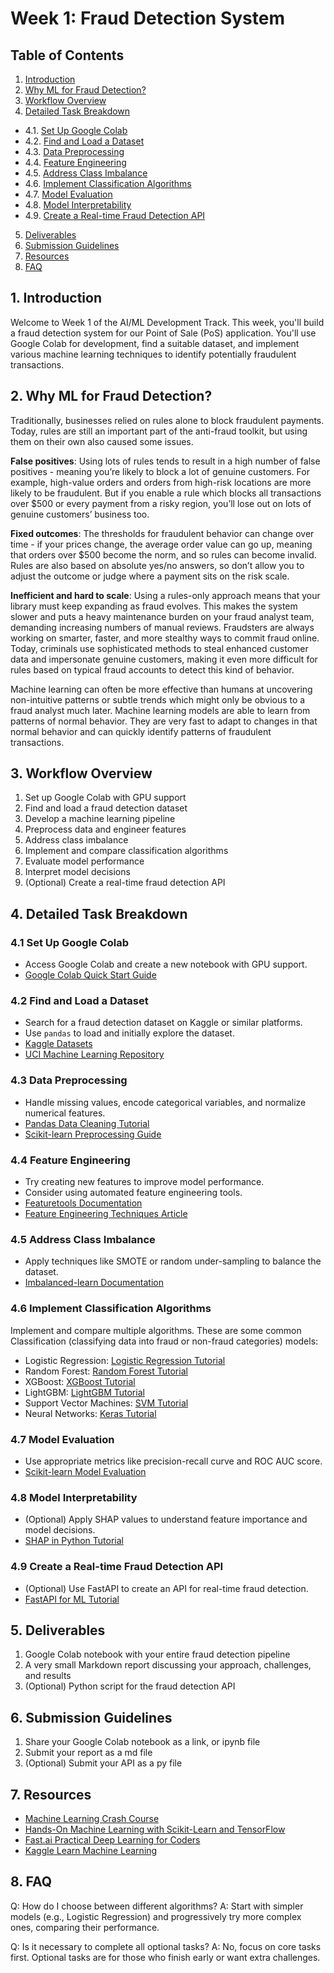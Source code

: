 # Week 1: Fraud Detection System

## Table of Contents

1. [Introduction](#introduction)
2. [Why ML for Fraud Detection?](#why-ml-for-fraud-detection)
3. [Workflow Overview](#workflow-overview)
4. [Detailed Task Breakdown](#detailed-task-breakdown)

-   4.1. [Set Up Google Colab](#41-set-up-google-colab)
-   4.2. [Find and Load a Dataset](#42-find-and-load-a-dataset)
-   4.3. [Data Preprocessing](#43-data-preprocessing)
-   4.4. [Feature Engineering](#44-feature-engineering)
-   4.5. [Address Class Imbalance](#45-address-class-imbalance)
-   4.6. [Implement Classification Algorithms](#46-implement-classification-algorithms)
-   4.7. [Model Evaluation](#47-model-evaluation)
-   4.8. [Model Interpretability](#48-model-interpretability)
-   4.9. [Create a Real-time Fraud Detection API](#49-create-a-real-time-fraud-detection-api)

5. [Deliverables](#deliverables)
6. [Submission Guidelines](#submission-guidelines)
7. [Resources](#resources)
8. [FAQ](#faq)

## 1. Introduction

Welcome to Week 1 of the AI/ML Development Track. This week, you'll build a fraud detection system for our Point of Sale (PoS) application. You'll use Google Colab for development, find a suitable dataset, and implement various machine learning techniques to identify potentially fraudulent transactions.

## 2. Why ML for Fraud Detection?

Traditionally, businesses relied on rules alone to block fraudulent payments. Today, rules are still an important part of the anti-fraud toolkit, but using them on their own also caused some issues.

**False positives**: Using lots of rules tends to result in a high number of false positives - meaning you’re likely to block a lot of genuine customers. For example, high-value orders and orders from high-risk locations are more likely to be fraudulent. But if you enable a rule which blocks all transactions over $500 or every payment from a risky region, you’ll lose out on lots of genuine customers’ business too.

**Fixed outcomes**: The thresholds for fraudulent behavior can change over time - if your prices change, the average order value can go up, meaning that orders over $500 become the norm, and so rules can become invalid. Rules are also based on absolute yes/no answers, so don’t allow you to adjust the outcome or judge where a payment sits on the risk scale.

**Inefficient and hard to scale**: Using a rules-only approach means that your library must keep expanding as fraud evolves. This makes the system slower and puts a heavy maintenance burden on your fraud analyst team, demanding increasing numbers of manual reviews. Fraudsters are always working on smarter, faster, and more stealthy ways to commit fraud online. Today, criminals use sophisticated methods to steal enhanced customer data and impersonate genuine customers, making it even more difficult for rules based on typical fraud accounts to detect this kind of behavior.

Machine learning can often be more effective than humans at uncovering non-intuitive patterns or subtle trends which might only be obvious to a fraud analyst much later. Machine learning models are able to learn from patterns of normal behavior. They are very fast to adapt to changes in that normal behavior and can quickly identify patterns of fraudulent transactions.

## 3. Workflow Overview

1. Set up Google Colab with GPU support
2. Find and load a fraud detection dataset
3. Develop a machine learning pipeline
4. Preprocess data and engineer features
5. Address class imbalance
6. Implement and compare classification algorithms
7. Evaluate model performance
8. Interpret model decisions
9. (Optional) Create a real-time fraud detection API

## 4. Detailed Task Breakdown

### 4.1 Set Up Google Colab

-   Access Google Colab and create a new notebook with GPU support.
-   [Google Colab Quick Start Guide](https://colab.research.google.com/notebooks/intro.ipynb)

### 4.2 Find and Load a Dataset

-   Search for a fraud detection dataset on Kaggle or similar platforms.
-   Use `pandas` to load and initially explore the dataset.
-   [Kaggle Datasets](https://www.kaggle.com/datasets)
-   [UCI Machine Learning Repository](https://archive.ics.uci.edu/ml/index.php)

### 4.3 Data Preprocessing

-   Handle missing values, encode categorical variables, and normalize numerical features.
-   [Pandas Data Cleaning Tutorial](https://www.freecodecamp.org/news/data-cleaning-and-preprocessing-with-pandasbdvhj/)
-   [Scikit-learn Preprocessing Guide](https://scikit-learn.org/stable/modules/preprocessing.html)

### 4.4 Feature Engineering

-   Try creating new features to improve model performance.
-   Consider using automated feature engineering tools.
-   [Featuretools Documentation](https://docs.featuretools.com/)
-   [Feature Engineering Techniques Article](https://towardsdatascience.com/feature-engineering-for-machine-learning-3a5e293a5114)

### 4.5 Address Class Imbalance

-   Apply techniques like SMOTE or random under-sampling to balance the dataset.
-   [Imbalanced-learn Documentation](https://imbalanced-learn.org/stable/)

### 4.6 Implement Classification Algorithms

Implement and compare multiple algorithms. These are some common Classification (classifying data into fraud or non-fraud categories) models:

-   Logistic Regression: [Logistic Regression Tutorial](https://realpython.com/logistic-regression-python/)
-   Random Forest: [Random Forest Tutorial](https://www.datacamp.com/tutorial/random-forests-classifier-python)
-   XGBoost: [XGBoost Tutorial](https://www.datacamp.com/tutorial/xgboost-in-python)
-   LightGBM: [LightGBM Tutorial](https://www.analyticsvidhya.com/blog/2021/08/complete-guide-on-how-to-use-lightgbm-in-python/)
-   Support Vector Machines: [SVM Tutorial](https://jakevdp.github.io/PythonDataScienceHandbook/05.07-support-vector-machines.html)
-   Neural Networks: [Keras Tutorial](https://machinelearningmastery.com/tutorial-first-neural-network-python-keras/)

### 4.7 Model Evaluation

-   Use appropriate metrics like precision-recall curve and ROC AUC score.
-   [Scikit-learn Model Evaluation](https://builtin.com/data-science/evaluating-classification-models)

### 4.8 Model Interpretability

-   (Optional) Apply SHAP values to understand feature importance and model decisions.
-   [SHAP in Python Tutorial](https://medium.com/dataman-in-ai/explain-your-model-with-the-shap-values-bc36aac4de3d)

### 4.9 Create a Real-time Fraud Detection API

-   (Optional) Use FastAPI to create an API for real-time fraud detection.
-   [FastAPI for ML Tutorial](https://www.geeksforgeeks.org/deploying-ml-models-as-api-using-fastapi/)

## 5. Deliverables

1. Google Colab notebook with your entire fraud detection pipeline
2. A very small Markdown report discussing your approach, challenges, and results
3. (Optional) Python script for the fraud detection API

## 6. Submission Guidelines

1. Share your Google Colab notebook as a link, or ipynb file
2. Submit your report as a md file
3. (Optional) Submit your API as a py file

## 7. Resources

-   [Machine Learning Crash Course](https://developers.google.com/machine-learning/crash-course)
-   [Hands-On Machine Learning with Scikit-Learn and TensorFlow](https://www.oreilly.com/library/view/hands-on-machine-learning/9781492032632/)
-   [Fast.ai Practical Deep Learning for Coders](https://course.fast.ai/)
-   [Kaggle Learn Machine Learning](https://www.kaggle.com/learn/machine-learning)

## 8. FAQ

Q: How do I choose between different algorithms? A: Start with simpler models (e.g., Logistic Regression) and progressively try more complex ones, comparing their performance.

Q: Is it necessary to complete all optional tasks? A: No, focus on core tasks first. Optional tasks are for those who finish early or want extra challenges.
